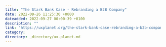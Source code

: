 ```yaml
---
title: "The Stark Bank Case - Rebranding a B2B Company"
date: 2022-09-26 11:25:30 +0000
dateadded: 2022-09-27 00:00:39 +0100
description: ""
link: "https://uxplanet.org/the-stark-bank-case-rebranding-a-b2b-company-33846e71a532?source=rss----819cc2aaeee0---4"
category:
directory: _directory/ux-planet.md
---
```

